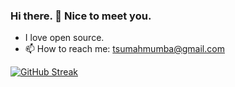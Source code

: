 ### Hi there. 👋 Nice to meet you.
- I love open source.
- 📫 How to reach me: tsumahmumba@gmail.com

[![GitHub Streak](https://streak-stats.demolab.com/?user=Lucky-Tsuma)](https://git.io/streak-stats)

